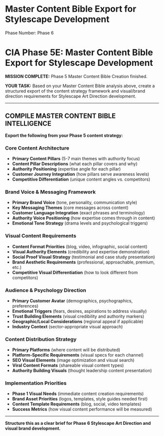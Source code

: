 # Master Content Bible Export for Stylescape Development

Phase Number: Phase 6

# CIA Phase 5E: Master Content Bible Export for Stylescape Development

**MISSION COMPLETE:** Phase 5 Master Content Bible Creation finished.

**YOUR TASK:** Based on your Master Content Bible analysis above, create a structured export of the content strategy framework and visual/brand direction requirements for Stylescape Art Direction development.

---

## COMPILE MASTER CONTENT BIBLE INTELLIGENCE

**Export the following from your Phase 5 content strategy:**

### **Core Content Architecture**

- **Primary Content Pillars** (5-7 main themes with authority focus)
- **Content Pillar Descriptions** (what each pillar covers and why)
- **Authority Positioning** (expertise angle for each pillar)
- **Customer Journey Integration** (how pillars serve awareness levels)
- **Competitive Differentiation** (unique content angles vs. competitors)

### **Brand Voice & Messaging Framework**

- **Primary Brand Voice** (tone, personality, communication style)
- **Key Messaging Themes** (core messages across content)
- **Customer Language Integration** (exact phrases and terminology)
- **Authority Voice Positioning** (how expertise comes through in content)
- **Emotional Tone Strategy** (drama levels and psychological triggers)

### **Visual Content Requirements**

- **Content Format Priorities** (blog, video, infographic, social content)
- **Visual Authority Elements** (credibility and expertise demonstration)
- **Social Proof Visual Strategy** (testimonial and case study presentation)
- **Brand Aesthetic Requirements** (professional, approachable, premium, etc.)
- **Competitive Visual Differentiation** (how to look different from competitors)

### **Audience & Psychology Direction**

- **Primary Customer Avatar** (demographics, psychographics, preferences)
- **Emotional Triggers** (fears, desires, aspirations to address visually)
- **Trust Building Elements** (visual credibility and authority markers)
- **Geographic/Local Considerations** (regional appeal if applicable)
- **Industry Context** (sector-appropriate visual approach)

### **Content Distribution Strategy**

- **Primary Platforms** (where content will be distributed)
- **Platform-Specific Requirements** (visual specs for each channel)
- **SEO Visual Elements** (image optimization and visual search)
- **Viral Content Formats** (shareable visual content types)
- **Authority Building Visuals** (thought leadership content presentation)

### **Implementation Priorities**

- **Phase 1 Visual Needs** (immediate content creation requirements)
- **Brand Asset Priorities** (logos, templates, style guides needed first)
- **Content Template Requirements** (blog, social, video templates)
- **Success Metrics** (how visual content performance will be measured)

---

**Structure this as a clear brief for Phase 6 Stylescape Art Direction and visual brand development.**